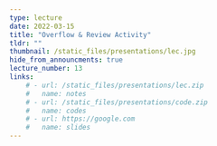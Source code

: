 ```yaml
---
type: lecture
date: 2022-03-15
title: "Overflow & Review Activity"
tldr: ""
thumbnail: /static_files/presentations/lec.jpg
hide_from_announcments: true
lecture_number: 13
links: 
    # - url: /static_files/presentations/lec.zip
    #   name: notes
    # - url: /static_files/presentations/code.zip
    #   name: codes
    # - url: https://google.com
    #   name: slides
---
```

<!-- **Suggested Readings:** -->
<!-- - [Readings 1](http://example.com) -->

